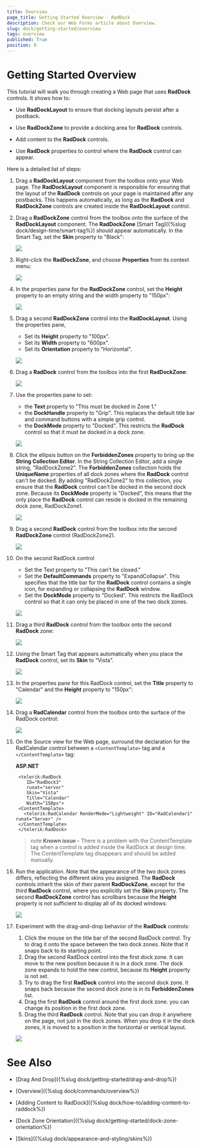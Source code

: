 ```yaml
---
title: Overview
page_title: Getting Started Overview - RadDock
description: Check our Web Forms article about Overview.
slug: dock/getting-started/overview
tags: overview
published: True
position: 0
---
```


# Getting Started Overview



This tutorial will walk you through creating a Web page that uses **RadDock** controls. It shows how to:

* Use **RadDockLayout** to ensure that docking layouts persist after a postback.

* Use **RadDockZone** to provide a docking area for **RadDock** controls.

* Add content to the **RadDock** controls.

* Use **RadDock** properties to control where the **RadDock** control can appear.


Here is a detailed list of steps:

1. Drag a **RadDockLayout** component from the toolbox onto your Web page. The **RadDockLayout** component is responsible for ensuring that the layout of the **RadDock** controls on your page is maintained after any postbacks. This happens automatically, as long as the **RadDock** and **RadDockZone** controls are created inside the **RadDockLayout** control.

1. Drag a **RadDockZone** control from the toolbox onto the surface of the **RadDockLayout** component. The **RadDockZone** [Smart Tag]({%slug dock/design-time/smart-tag%}) should appear automatically. In the Smart Tag, set the **Skin** property to "Black":

	![](images/raddockzone1.png)

1. Right-click the **RadDockZone**, and choose **Properties** from its context menu:

	![](images/dock-properties.png)

1. In the properties pane for the **RadDockZone** control, set the **Height** property to an empty string and the width property to "150px":

	![](images/dock-verticalproperties.png)

1. Drag a second **RadDockZone** control into the **RadDockLayout**. Using the properties pane,
	* Set its **Height** property to "100px".
	* Set its **Width** property to "600px".
	* Set its **Orientation** property to "Horizontal".

	![](images/dock-horizontalproperties.png)


1. Drag a **RadDock** control from the toolbox into the first **RadDockZone**:

	![](images/dock-addraddock.png)

1. Use the properties pane to set:
	* the **Text** property to "This must be docked in Zone 1."
	* the **DockHandle** property to "Grip". This replaces the default title bar and command buttons with a simple grip control.
	* the **DockMode** property to "Docked". This restricts the **RadDock** control so that it must be docked in a dock zone.

	![](images/dockhandlegrip.png)

1. Click the ellipsis button on the **ForbiddenZones** property to bring up the **String Collection Editor**. In the String Collection Editor, add a single string, "RadDockZone2". The **ForbiddenZones** collection holds the **UniqueName** properties of all dock zones where the **RadDock** control can't be docked. By adding "RadDockZone2" to this collection, you ensure that the **RadDock** control can't be docked in the second dock zone. Because its **DockMode** property is "Docked", this means that the only place the **RadDock** control can reside is docked in the remaining dock zone, RadDockZone1.

	![](images/dock-forbiddenzones.png)

1. Drag a second **RadDock** control from the toolbox into the second **RadDockZone** control (RadDockZone2).

	![](images/raddock2.png)

1. On the second RadDock control
	* Set the Text property to "This can't be closed."
	* Set the **DefaultCommands** property to "ExpandCollapse". This specifies that the title bar for the **RadDock** control contains a single icon, for expanding or collapsing the **RadDock** window.
	* Set the **DockMode** property to "Docked". This restricts the RadDock control so that it can only be placed in one of the two dock zones.

	![](images/dock-defaultcommands.png)

1. Drag a third **RadDock** control from the toolbox onto the second **RadDock** zone:

	![](images/raddock3.png)

1. Using the Smart Tag that appears automatically when you place the **RadDock** control, set its **Skin** to "Vista".

	![](images/raddockskin.png)

1. In the properties pane for this RadDock control, set the **Title** property to "Calendar" and the **Height** property to "150px":

	![](images/dock-titleproperty.png)

1. Drag a **RadCalendar** control from the toolbox onto the surface of the RadDock control:

	![](images/dock-calendartemplate.png)

1. On the Source view for the Web page, surround the declaration for the RadCalendar control between a `<ContentTemplate>` tag and a `</ContentTemplate>` tag:

	__ASP.NET__

		<telerik:RadDock
		   ID="RadDock3"
		   runat="server"
		   Skin="Vista"
		   Title="Calendar"
		   Width="150px">
		<ContentTemplate>
		  <telerik:RadCalendar RenderMode="Lightweight" ID="RadCalendar1" runat="Server" />
		</ContentTemplate>
		</telerik:RadDock> 


	>note **Known issue -** There is a problem with the ContentTemplate tag when a control is added inside the RadDock at design time. The ContentTemplate tag disappears and should be added manually.

1. Run the application. Note that the appearance of the two dock zones differs, reflecting the different skins you assigned. The **RadDock** controls inherit the skin of their parent **RadDockZone**, except for the third **RadDock** control, where you explicitly set the **Skin** property. The second **RadDockZone** control has scrollbars because the **Height** property is not sufficient to display all of its docked windows:

	![](images/dock-gettingstarted1.png)

1. Experiment with the drag-and-drop behavior of the **RadDock** controls:
	1. Click the mouse on the title bar of the second RadDock control. Try to drag it onto the space between the two dock zones. Note that it snaps back to its starting point.
	1. Drag the second RadDock control into the first dock zone. It can move to the new position because it is in a dock zone. The dock zone expands to hold the new control, because its **Height** property is not set.
	1. Try to drag the first **RadDock** control into the second dock zone. It snaps back because the second dock zone is in its **ForbiddenZones** list.
	1. Drag the first **RadDock** control around the first dock zone. you can change its position in the first dock zone.
	1. Drag the third **RadDock** control. Note that you can drop it anywhere on the page, not just in the dock zones. When you drop it in the dock zones, it is moved to a position in the horizontal or vertical layout.

	![](images/dock-gettingstarted2.png)

# See Also

 * [Drag And Drop]({%slug dock/getting-started/drag-and-drop%})

 * [Overview]({%slug dock/commands/overview%})

 * [Adding Content to RadDock]({%slug dock/how-to/adding-content-to-raddock%})

 * [Dock Zone Orientation]({%slug dock/getting-started/dock-zone-orientation%})

 * [Skins]({%slug dock/appearance-and-styling/skins%})
